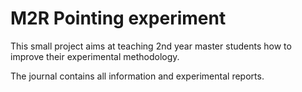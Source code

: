 # M2R Pointing experiment

This small project aims at teaching 2nd year master students how to improve their experimental methodology.

The journal contains all information and experimental reports.
